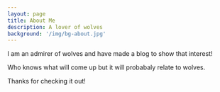 ```yaml
---
layout: page
title: About Me
description: A lover of wolves
background: '/img/bg-about.jpg'
---
```


<p>I am an admirer of wolves and have made a blog to show that interest!</p>

<p>Who knows what will come up but it will probabaly relate to wolves.</p>

<p class="mb-5">Thanks for checking it out!</p>
